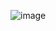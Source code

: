 ![image](https://github.com/Data-Portofolio/SQL-CheatSheet/assets/133883292/2fb184be-007f-4eae-ba39-47bd4c63da23)
